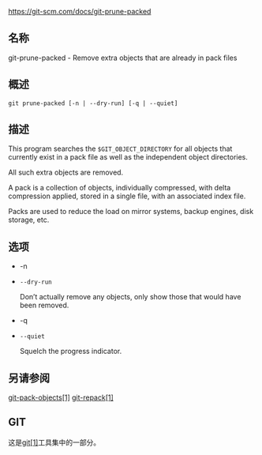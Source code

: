 https://git-scm.com/docs/git-prune-packed

## 名称

git-prune-packed - Remove extra objects that are already in pack files

## 概述

```
git prune-packed [-n | --dry-run] [-q | --quiet]
```

## 描述

This program searches the `$GIT_OBJECT_DIRECTORY` for all objects that currently exist in a pack file as well as the independent object directories.

All such extra objects are removed.

A pack is a collection of objects, individually compressed, with delta compression applied, stored in a single file, with an associated index file.

Packs are used to reduce the load on mirror systems, backup engines, disk storage, etc.

## 选项

- -n

- `--dry-run`

  Don’t actually remove any objects, only show those that would have been removed.

- -q

- `--quiet`

  Squelch the progress indicator.

## 另请参阅

[git-pack-objects[1]](../git-pack-objects) [git-repack[1]](../git-repack)

## GIT

  这是[git[1]](../../Git)工具集中的一部分。